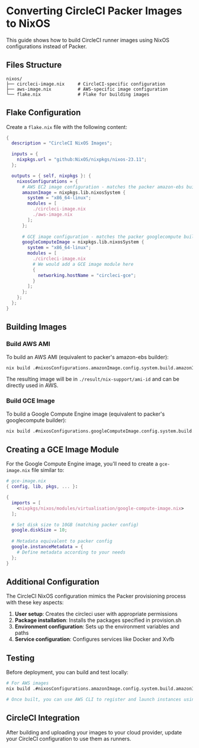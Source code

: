 # Converting CircleCI Packer Images to NixOS

This guide shows how to build CircleCI runner images using NixOS configurations instead of Packer.

## Files Structure

```
nixos/
├── circleci-image.nix     # CircleCI-specific configuration
├── aws-image.nix          # AWS-specific image configuration
└── flake.nix              # Flake for building images
```

## Flake Configuration

Create a `flake.nix` file with the following content:

```nix
{
  description = "CircleCI NixOS Images";

  inputs = {
    nixpkgs.url = "github:NixOS/nixpkgs/nixos-23.11";
  };

  outputs = { self, nixpkgs }: {
    nixosConfigurations = {
      # AWS EC2 image configuration - matches the packer amazon-ebs builder
      amazonImage = nixpkgs.lib.nixosSystem {
        system = "x86_64-linux";
        modules = [
          ./circleci-image.nix
          ./aws-image.nix
        ];
      };
      
      # GCE image configuration - matches the packer googlecompute builder
      googleComputeImage = nixpkgs.lib.nixosSystem {
        system = "x86_64-linux";
        modules = [
          ./circleci-image.nix
          # We would add a GCE image module here
          {
            networking.hostName = "circleci-gce";
          }
        ];
      };
    };
  };
}
```

## Building Images

### Build AWS AMI

To build an AWS AMI (equivalent to packer's amazon-ebs builder):

```bash
nix build .#nixosConfigurations.amazonImage.config.system.build.amazonImage
```

The resulting image will be in `./result/nix-support/ami-id` and can be directly used in AWS.

### Build GCE Image

To build a Google Compute Engine image (equivalent to packer's googlecompute builder):

```bash
nix build .#nixosConfigurations.googleComputeImage.config.system.build.googleComputeImage
```

## Creating a GCE Image Module

For the Google Compute Engine image, you'll need to create a `gce-image.nix` file similar to:

```nix
# gce-image.nix
{ config, lib, pkgs, ... }:

{
  imports = [
    <nixpkgs/nixos/modules/virtualisation/google-compute-image.nix>
  ];

  # Set disk size to 10GB (matching packer config)
  google.diskSize = 10;
  
  # Metadata equivalent to packer config
  google.instanceMetadata = {
    # Define metadata according to your needs
  };
}
```

## Additional Configuration

The CircleCI NixOS configuration mimics the Packer provisioning process with these key aspects:

1. **User setup**: Creates the circleci user with appropriate permissions
2. **Package installation**: Installs the packages specified in provision.sh
3. **Environment configuration**: Sets up the environment variables and paths
4. **Service configuration**: Configures services like Docker and Xvfb

## Testing

Before deployment, you can build and test locally:

```bash
# For AWS images
nix build .#nixosConfigurations.amazonImage.config.system.build.amazonImage

# Once built, you can use AWS CLI to register and launch instances using the AMI
```

## CircleCI Integration

After building and uploading your images to your cloud provider, update your CircleCI configuration to use them as runners.
